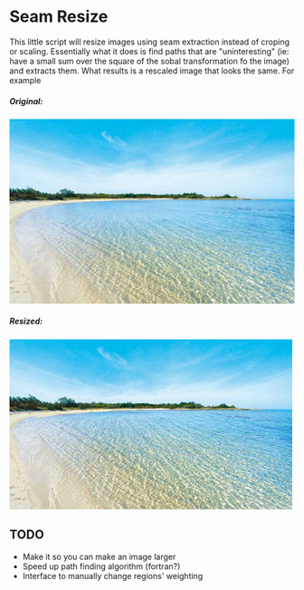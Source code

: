 # Seam Resize #

This little script will resize images using seam extraction instead of croping or scaling.  Essentially what it does is find paths that are "uninteresting" (ie: have a small sum over the square of the sobal transformation fo the image) and extracts them.  What results is a rescaled image that looks the same.  For example

##### Original:
![picture alt](https://github.com/mynameisfiber/seamresize/raw/master/torre-guaceto-beach.png "Original")

##### Resized:
![picture alt](https://github.com/mynameisfiber/seamresize/raw/master/torre-guaceto-beach-seamed.png "Scaled")


## TODO ##

* Make it so you can make an image larger
* Speed up path finding algorithm (fortran?)
* Interface to manually change regions' weighting
